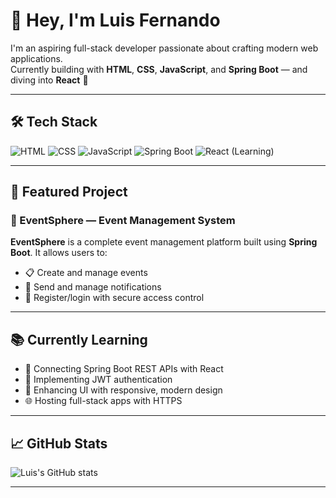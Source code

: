 # 👋 Hey, I'm Luis Fernando

I'm an aspiring full-stack developer passionate about crafting modern web applications.  
Currently building with **HTML**, **CSS**, **JavaScript**, and **Spring Boot** — and diving into **React** 🚀

---

## 🛠 Tech Stack

![HTML](https://img.shields.io/badge/HTML5-E34F26?style=for-the-badge&logo=html5&logoColor=white)
![CSS](https://img.shields.io/badge/CSS3-1572B6?style=for-the-badge&logo=css3&logoColor=white)
![JavaScript](https://img.shields.io/badge/JavaScript-F7DF1E?style=for-the-badge&logo=javascript&logoColor=black)
![Spring Boot](https://img.shields.io/badge/SpringBoot-6DB33F?style=for-the-badge&logo=spring-boot&logoColor=white)
![React (Learning)](https://img.shields.io/badge/React-Learning-blue?style=for-the-badge&logo=react)

---
## 💼 Featured Project

### 🎉 EventSphere — Event Management System

**EventSphere** is a complete event management platform built using **Spring Boot**. It allows users to:

- 📋 Create and manage events
- 📨 Send and manage notifications
- 🔐 Register/login with secure access control

---
## 📚 Currently Learning

- 🔄 Connecting Spring Boot REST APIs with React
- 🔐 Implementing JWT authentication
- 🎨 Enhancing UI with responsive, modern design
- 🌐 Hosting full-stack apps with HTTPS

---

## 📈 GitHub Stats

![Luis's GitHub stats](https://github-readme-stats.vercel.app/api?username=YOUR_USERNAME&show_icons=true&theme=tokyonight)

---
